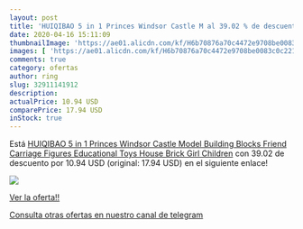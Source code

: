 ```yaml
---
layout: post
title: 'HUIQIBAO 5 in 1 Princes Windsor Castle M al 39.02 % de descuento'
date: 2020-04-16 15:11:09
thumbnailImage: 'https://ae01.alicdn.com/kf/H6b70876a70c4472e9708be0083c0c221R/HUIQIBAO-5-in-1-Princes-Windsor-Castle-Model-Building-Blocks-Friend-Carriage-Figures-Educational-Toys-House.jpg_350x350._SL200_.jpg'
images: [ 'https://ae01.alicdn.com/kf/H6b70876a70c4472e9708be0083c0c221R/HUIQIBAO-5-in-1-Princes-Windsor-Castle-Model-Building-Blocks-Friend-Carriage-Figures-Educational-Toys-House.jpg_350x350._SL200_.jpg' ]
comments: true
category: ofertas
author: ring
slug: 32911141912
description:
actualPrice: 10.94 USD
comparePrice: 17.94 USD
inStock: true
---
```


Está [HUIQIBAO 5 in 1 Princes Windsor Castle Model Building Blocks Friend Carriage Figures Educational Toys House Brick Girl Children](https://www.amazon.com/dp/32911141912/?tag=redken08-20) con 39.02 de descuento por 10.94 USD (original: 17.94 USD) en el siguiente enlace!

[![](https://ae01.alicdn.com/kf/H6b70876a70c4472e9708be0083c0c221R/HUIQIBAO-5-in-1-Princes-Windsor-Castle-Model-Building-Blocks-Friend-Carriage-Figures-Educational-Toys-House.jpg_350x350._SL200_.jpg)](https://www.amazon.com/dp/32911141912/?tag=redken08-20)

[Ver la oferta!!](https://www.amazon.com/dp/32911141912/?tag=redken08-20)

[Consulta otras ofertas en nuestro canal de telegram](https://t.me/s/ofertas25)
